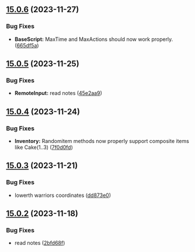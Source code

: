 ## [15.0.6](https://github.com/Torwent/WaspLib/compare/v15.0.5...v15.0.6) (2023-11-27)


### Bug Fixes

* **BaseScript:** MaxTime and MaxActions should now work properly. ([665df5a](https://github.com/Torwent/WaspLib/commit/665df5a738b6773eb8960021cd3be5e2d201a0ff))



## [15.0.5](https://github.com/Torwent/WaspLib/compare/v15.0.4...v15.0.5) (2023-11-25)


### Bug Fixes

* **RemoteInput:** read notes ([45e2aa9](https://github.com/Torwent/WaspLib/commit/45e2aa9fb41e26385b0c8808a01dc83d5028e358))



## [15.0.4](https://github.com/Torwent/WaspLib/compare/v15.0.3...v15.0.4) (2023-11-24)


### Bug Fixes

* **Inventory:** Randomitem methods now properly support composite items like Cake(1..3) ([7f0d0fd](https://github.com/Torwent/WaspLib/commit/7f0d0fdf6adb894ea5c474dbd321652034a66257))



## [15.0.3](https://github.com/Torwent/WaspLib/compare/v15.0.2...v15.0.3) (2023-11-21)


### Bug Fixes

* Iowerth warriors coordinates ([dd873e0](https://github.com/Torwent/WaspLib/commit/dd873e0f30f8dd557f19476aa693135fa98a3d8c))



## [15.0.2](https://github.com/Torwent/WaspLib/compare/v15.0.1...v15.0.2) (2023-11-18)


### Bug Fixes

* read notes ([2bfd68f](https://github.com/Torwent/WaspLib/commit/2bfd68f36f232a4947d39a3138bde603137ed1f1))



